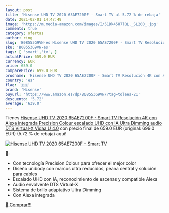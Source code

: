 ```yaml
---
layout: post
title: 'Hisense UHD TV 2020 65AE7200F - Smart TV al 5.72 % de rebaja'
date: 2021-02-01 14:47:49
image: 'https://m.media-amazon.com/images/I/51Dk45U7lQL._SL200_.jpg'
comments: true
category: ofertas
author: ring
slug: 'B08553G9VN-es Hisense UHD TV 2020 65AE7200F - Smart TV Resolución 4K con...'
sku: 'B08553G9VN-es'
tags: [ 'smart','tv', ]
actualPrice: 659.0 EUR
currency: EUR
price: 659.0
comparePrice: 699.0 EUR
prodname: 'Hisense UHD TV 2020 65AE7200F - Smart TV Resolución 4K con Alexa integrada  Precision Colour  escalado UHD con IA  Ultra Dimming  audio DTS Virtual-X  Vidaa U 4.0'
country: 'es'
flag: '🇪🇸'
brand: 'Hisense'
buyurl: 'https://www.amazon.es/dp/B08553G9VN/?tag=tolees-21'
descuento: '5.72'
average: '639.0'
---
```


Tienes [Hisense UHD TV 2020 65AE7200F - Smart TV Resolución 4K con Alexa integrada  Precision Colour  escalado UHD con IA  Ultra Dimming  audio DTS Virtual-X  Vidaa U 4.0](https://www.amazon.es/dp/B08553G9VN/?tag=tolees-21) con precio final de  659.0 EUR (original: 699.0 EUR) (5.72 %  de rebaja) aqui!

[![Hisense UHD TV 2020 65AE7200F - Smart TV](https://m.media-amazon.com/images/I/51Dk45U7lQL._SL200_.jpg)](https://www.amazon.es/dp/B08553G9VN/?tag=tolees-21)

🔎:

- Con tecnología Precision Colour para ofrecer el mejor color
- Diseño unibody con marcos ultra reducidos, peana central y solución para cables
- Escalado UHD con IA, reconocimiento de escenas y compatible Alexa
- Audio envolvente DTS Virtual-X
- Sistema de brillo adaptativo Ultra Dimming
- Con Alexa integrada

[🛒 Comprar!!!](https://www.amazon.es/dp/B08553G9VN/?tag=tolees-21)
